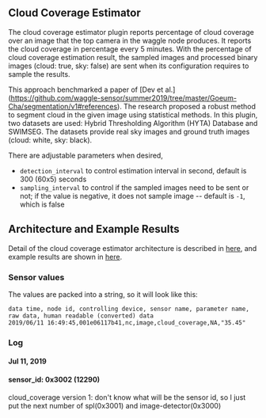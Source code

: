 
<!--
waggle_topic=/plugins_and_code
-->

## Cloud Coverage Estimator

The cloud coverage estimator plugin reports percentage of cloud coverage over an image that the top camera in the waggle node produces. It reports the cloud coverage in percentage every 5 minutes. With the percentage of cloud coverage estimation result, the sampled images and processed binary images (cloud: true, sky: false) are sent when its configuration requires to sample the results.

This approach benchmarked a paper of [Dev et al.] (https://github.com/waggle-sensor/summer2019/tree/master/Goeum-Cha/segmentation/v1#references). The research proposed a robust method to segment cloud in the given image using statistical methods. In this plugin, two datasets are used: Hybrid Thresholding Algorithm (HYTA) Database and SWIMSEG. The datasets provide real sky images and ground truth images (cloud: white, sky: black).

There are adjustable parameters when desired,
* `detection_interval` to control estimation interval in second, default is 300 (60x5) seconds
* `sampling_interval` to control if the sampled images need to be sent or not; if the value is negative, it does not sample image -- default is `-1`, which is false

## Architecture and Example Results
Detail of the cloud coverage estimator architecture is described in [here](https://github.com/waggle-sensor/summer2019/tree/master/Goeum-Cha/segmentation/v1#architecture), and example results are shown in [here](https://github.com/waggle-sensor/summer2019/tree/master/Goeum-Cha/segmentation/v1#re-evaluated-result).

### Sensor values
The values are packed into a string, so it will look like this:
```
data time, node id, controlling device, sensor name, parameter name, raw data, human readable (converted) data
2019/06/11 16:49:45,001e06117b41,nc,image,cloud_coverage,NA,"35.45"
```

### Log

#### Jul 11, 2019
#### sensor_id: 0x3002 (12290)
cloud_coverage version 1: don't know what will be the sensor id, so I just put the next number of spl(0x3001) and image-detector(0x3000)

